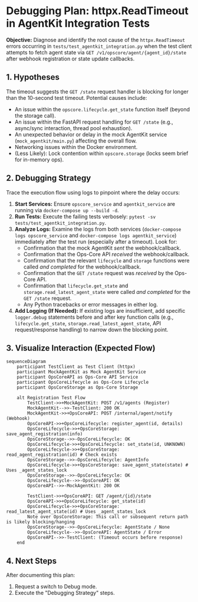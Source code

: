# Debugging Plan: httpx.ReadTimeout in AgentKit Integration Tests

**Objective:** Diagnose and identify the root cause of the `httpx.ReadTimeout` errors occurring in `tests/test_agentkit_integration.py` when the test client attempts to fetch agent state via `GET /v1/opscore/agent/{agent_id}/state` after webhook registration or state update callbacks.

## 1. Hypotheses

The timeout suggests the `GET /state` request handler is blocking for longer than the 10-second test timeout. Potential causes include:

*   An issue within the `opscore.lifecycle.get_state` function itself (beyond the storage call).
*   An issue within the FastAPI request handling for `GET /state` (e.g., async/sync interaction, thread pool exhaustion).
*   An unexpected behavior or delay in the mock AgentKit service (`mock_agentkit/main.py`) affecting the overall flow.
*   Networking issues within the Docker environment.
*   (Less Likely): Lock contention within `opscore.storage` (locks seem brief for in-memory ops).

## 2. Debugging Strategy

Trace the execution flow using logs to pinpoint where the delay occurs:

1.  **Start Services:** Ensure `opscore_service` and `agentkit_service` are running via `docker-compose up --build -d`.
2.  **Run Tests:** Execute the failing tests verbosely: `pytest -sv tests/test_agentkit_integration.py`.
3.  **Analyze Logs:** Examine the logs from both services (`docker-compose logs opscore_service` and `docker-compose logs agentkit_service`) immediately after the test run (especially after a timeout). Look for:
    *   Confirmation that the mock AgentKit *sent* the webhook/callback.
    *   Confirmation that the Ops-Core API *received* the webhook/callback.
    *   Confirmation that the relevant `lifecycle` and `storage` functions were called *and completed* for the webhook/callback.
    *   Confirmation that the `GET /state` request was *received* by the Ops-Core API.
    *   Confirmation that `lifecycle.get_state` and `storage.read_latest_agent_state` were called *and completed* for the `GET /state` request.
    *   Any Python tracebacks or error messages in either log.
4.  **Add Logging (If Needed):** If existing logs are insufficient, add specific `logger.debug` statements before and after key function calls (e.g., `lifecycle.get_state`, `storage.read_latest_agent_state`, API request/response handling) to narrow down the blocking point.

## 3. Visualize Interaction (Expected Flow)

```mermaid
sequenceDiagram
    participant TestClient as Test Client (httpx)
    participant MockAgentKit as Mock AgentKit Service
    participant OpsCoreAPI as Ops-Core API Service
    participant OpsCoreLifecycle as Ops-Core Lifecycle
    participant OpsCoreStorage as Ops-Core Storage

    alt Registration Test Flow
        TestClient->>+MockAgentKit: POST /v1/agents (Register)
        MockAgentKit-->>-TestClient: 200 OK
        MockAgentKit->>+OpsCoreAPI: POST /internal/agent/notify (Webhook)
        OpsCoreAPI->>+OpsCoreLifecycle: register_agent(id, details)
        OpsCoreLifecycle->>+OpsCoreStorage: save_agent_registration(info)
        OpsCoreStorage-->>-OpsCoreLifecycle: OK
        OpsCoreLifecycle->>+OpsCoreLifecycle: set_state(id, UNKNOWN)
        OpsCoreLifecycle->>+OpsCoreStorage: read_agent_registration(id) # Check exists
        OpsCoreStorage-->>-OpsCoreLifecycle: AgentInfo
        OpsCoreLifecycle->>+OpsCoreStorage: save_agent_state(state) # Uses _agent_states_lock
        OpsCoreStorage-->>-OpsCoreLifecycle: OK
        OpsCoreLifecycle-->>-OpsCoreAPI: OK
        OpsCoreAPI-->>-MockAgentKit: 200 OK

        TestClient->>+OpsCoreAPI: GET /agent/{id}/state
        OpsCoreAPI->>+OpsCoreLifecycle: get_state(id)
        OpsCoreLifecycle->>+OpsCoreStorage: read_latest_agent_state(id) # Uses _agent_states_lock
        Note over OpsCoreStorage: This call or subsequent return path is likely blocking/hanging
        OpsCoreStorage-->>-OpsCoreLifecycle: AgentState / None
        OpsCoreLifecycle-->>-OpsCoreAPI: AgentState / Error
        OpsCoreAPI-->>-TestClient: (Timeout occurs before response)
    end
```

## 4. Next Steps

After documenting this plan:

1.  Request a switch to Debug mode.
2.  Execute the "Debugging Strategy" steps.